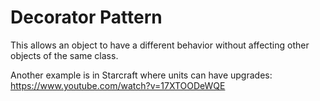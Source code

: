 ﻿Decorator Pattern
=================

This allows an object to have a different behavior without affecting other objects of the same class.

Another example is in Starcraft where units can have upgrades: https://www.youtube.com/watch?v=17XTOODeWQE